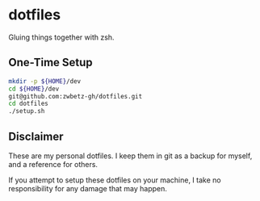 # dotfiles

Gluing things together with zsh.

## One-Time Setup

```sh
mkdir -p ${HOME}/dev
cd ${HOME}/dev
git@github.com:zwbetz-gh/dotfiles.git
cd dotfiles
./setup.sh
```

## Disclaimer

These are my personal dotfiles. I keep them in git as a backup for myself, and a reference for others.

If you attempt to setup these dotfiles on your machine, I take no responsibility for any damage that may happen.
